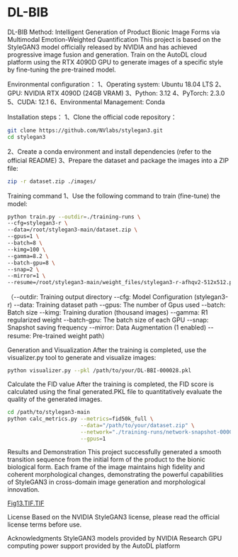 # DL-BIB
DL-BIB Method: Intelligent Generation of Product Bionic Image Forms via Multimodal Emotion-Weighted Quantification
This project is based on the StyleGAN3 model officially released by NVIDIA and has achieved progressive image fusion and generation. Train on the AutoDL cloud platform using the RTX 4090D GPU to generate images of a specific style by fine-tuning the pre-trained model.

Environmental configuration：
1、Operating system: Ubuntu 18.04 LTS
2、GPU: NVIDIA RTX 4090D (24GB VRAM)
3、Python: 3.12
4、PyTorch: 2.3.0
5、CUDA: 12.1
6、Environmental Management: Conda

Installation steps：
1、Clone the official code repository：
```bash
git clone https://github.com/NVlabs/stylegan3.git
cd stylegan3
```
2、Create a conda environment and install dependencies (refer to the official README)
3、Prepare the dataset and package the images into a ZIP file:
```bash
zip -r dataset.zip ./images/
```

Training command
1、Use the following command to train (fine-tune) the model:
```bash
python train.py --outdir=./training-runs \
--cfg=stylegan3-r \
--data=/root/stylegan3-main/dataset.zip \
--gpus=1 \
--batch=8 \
--kimg=100 \
--gamma=8.2 \
--batch-gpu=8 \
--snap=2 \
--mirror=1 \
--resume=/root/stylegan3-main/weight_files/stylegan3-r-afhqv2-512x512.pkl
```
（--outdir: Training output directory
--cfg: Model Configuration (stylegan3-r)
--data: Training dataset path
--gpus: The number of Gpus used
--batch: Batch size
--kimg: Training duration (thousand images)
--gamma: R1 regularized weight
--batch-gpu: The batch size of each GPU
--snap: Snapshot saving frequency
--mirror: Data Augmentation (1 enabled)
--resume: Pre-trained weight path）

Generation and Visualization
After the training is completed, use the visualizer.py tool to generate and visualize images:
```bash
python visualizer.py --pkl /path/to/your/DL-BBI-000028.pkl
```

Calculate the FID value
After the training is completed, the FID score is calculated using the final generated.PKL file to quantitatively evaluate the quality of the generated images.
```bash
cd /path/to/stylegan3-main
python calc_metrics.py --metrics=fid50k_full \
                       --data="/path/to/your/dataset.zip" \
                       --network="./training-runs/network-snapshot-000028.pkl" \
                       --gpus=1
```

Results and Demonstration
This project successfully generated a smooth transition sequence from the initial form of the product to the bionic biological form. Each frame of the image maintains high fidelity and coherent morphological changes, demonstrating the powerful capabilities of StyleGAN3 in cross-domain image generation and morphological innovation.

[Fig13.TIF.TIF](https://github.com/user-attachments/files/21891843/Fig13.TIF.TIF)

License
Based on the NVIDIA StyleGAN3 license, please read the official license terms before use.

Acknowledgments
StyleGAN3 models provided by NVIDIA Research
GPU computing power support provided by the AutoDL platform
